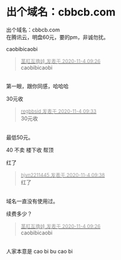 # 出个域名：cbbcb.com


出个域名：cbbcb.com<br />
在腾讯云，明盘60元，要的pm，非诚勿扰。

caobibicaobi

<div class="quote"><blockquote><font size="2"><a href="https://www.hostloc.com/forum.php?mod=redirect&amp;goto=findpost&amp;pid=9399629&amp;ptid=762146" target="_blank"><font color="#999999">茎肛互撸娃 发表于 2020-11-4 09:26</font></a></font><br />
caobibicaobi</blockquote></div><br />
第一眼，跟你同感，哈哈哈

30元收 <img src="static/image/smiley/default/lol.gif" smilieid="12" border="0" alt="" /><img src="static/image/smiley/default/lol.gif" smilieid="12" border="0" alt="" /><img src="static/image/smiley/default/lol.gif" smilieid="12" border="0" alt="" />

<div class="quote"><blockquote><font size="2"><a href="https://www.hostloc.com/forum.php?mod=redirect&amp;goto=findpost&amp;pid=9399661&amp;ptid=762146" target="_blank"><font color="#999999">regbbsid 发表于 2020-11-4 09:33</font></a></font><br />
30元收</blockquote></div><br />
最低50元。

40<img src="static/image/smiley/default/lol.gif" smilieid="12" border="0" alt="" /> 不卖 楼下收 帮顶

<img id="aimg_Be4II" onclick="zoom(this, this.src, 0, 0, 0)" class="zoom" src="https://p.pstatp.com/origin/138640000c06f5eea823d" onmouseover="img_onmouseoverfunc(this)" onload="thumbImg(this)" border="0" alt="" /><br />
红了

<div class="quote"><blockquote><font size="2"><a href="https://www.hostloc.com/forum.php?mod=redirect&amp;goto=findpost&amp;pid=9399684&amp;ptid=762146" target="_blank"><font color="#999999">hjvn2211445 发表于 2020-11-4 09:38</font></a></font><br />
红了</blockquote></div><br />
域名一直没有使用过。

续费多少？

<div class="quote"><blockquote><font size="2"><a href="https://www.hostloc.com/forum.php?mod=redirect&amp;goto=findpost&amp;pid=9399629&amp;ptid=762146" target="_blank"><font color="#999999">茎肛互撸娃 发表于 2020-11-4 09:26</font></a></font><br />
caobibicaobi</blockquote></div><br />
人家本意是 cao bi bu cao bi
